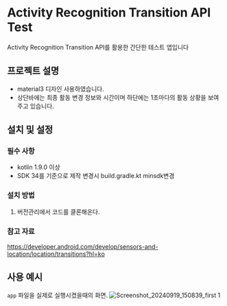 # Activity Recognition Transition API Test

Activity Recognition Transition API를 활용한 간단한 테스트 앱입니다

## 프로젝트 설명

- material3 디자인 사용하였습니다. 
- 상단바에는 최종 활동 변경 정보와 시간이며 하단에는 1초마다의 활동 상황을 보여주고 있습니다.

## 설치 및 설정

### 필수 사항

- kotlin 1.9.0 이상
- SDK 34를 기준으로 제작 변경시 build.gradle.kt minsdk변경

### 설치 방법

1. 버전관리에서 코드를 클론해온다.


### 참고 자료

https://developer.android.com/develop/sensors-and-location/location/transitions?hl=ko

## 사용 예시

`app` 파일을 실제로 실행시켰을때의 화면.
![Screenshot_20240919_150839_first 1](https://github.com/user-attachments/assets/95bb546d-cf81-43d7-86c7-2bf30cac222a)
